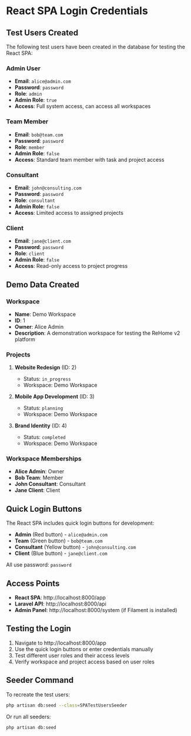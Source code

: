 # React SPA Login Credentials

## Test Users Created

The following test users have been created in the database for testing the React SPA:

### **Admin User**
- **Email**: `alice@admin.com`
- **Password**: `password`
- **Role**: `admin`
- **Admin Role**: `true`
- **Access**: Full system access, can access all workspaces

### **Team Member**
- **Email**: `bob@team.com`
- **Password**: `password`
- **Role**: `member`
- **Admin Role**: `false`
- **Access**: Standard team member with task and project access

### **Consultant**
- **Email**: `john@consulting.com`
- **Password**: `password`
- **Role**: `consultant`
- **Admin Role**: `false`
- **Access**: Limited access to assigned projects

### **Client**
- **Email**: `jane@client.com`
- **Password**: `password`
- **Role**: `client`
- **Admin Role**: `false`
- **Access**: Read-only access to project progress

## Demo Data Created

### **Workspace**
- **Name**: Demo Workspace
- **ID**: 1
- **Owner**: Alice Admin
- **Description**: A demonstration workspace for testing the ReHome v2 platform

### **Projects**
1. **Website Redesign** (ID: 2)
   - Status: `in_progress`
   - Workspace: Demo Workspace

2. **Mobile App Development** (ID: 3)
   - Status: `planning`
   - Workspace: Demo Workspace

3. **Brand Identity** (ID: 4)
   - Status: `completed`
   - Workspace: Demo Workspace

### **Workspace Memberships**
- **Alice Admin**: Owner
- **Bob Team**: Member
- **John Consultant**: Consultant
- **Jane Client**: Client

## Quick Login Buttons

The React SPA includes quick login buttons for development:

- **Admin** (Red button) - `alice@admin.com`
- **Team** (Green button) - `bob@team.com`
- **Consultant** (Yellow button) - `john@consulting.com`
- **Client** (Blue button) - `jane@client.com`

All use password: `password`

## Access Points

- **React SPA**: http://localhost:8000/app
- **Laravel API**: http://localhost:8000/api
- **Admin Panel**: http://localhost:8000/system (if Filament is installed)

## Testing the Login

1. Navigate to http://localhost:8000/app
2. Use the quick login buttons or enter credentials manually
3. Test different user roles and their access levels
4. Verify workspace and project access based on user roles

## Seeder Command

To recreate the test users:

```bash
php artisan db:seed --class=SPATestUsersSeeder
```

Or run all seeders:

```bash
php artisan db:seed
```
